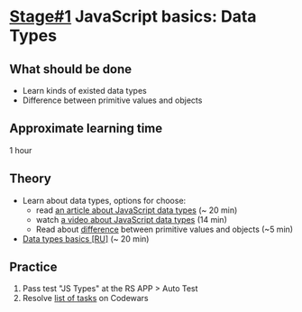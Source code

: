 # [Stage#1](../../) JavaScript basics: Data Types
## What should be done
- Learn kinds of existed data types
- Difference between primitive values and objects

## Approximate learning time
1 hour

## Theory
- Learn about data types, options for choose:
  - read [an article about JavaScript data types](https://javascript.info/types) (~ 20 min)
  - watch [a video about JavaScript data types](https://www.youtube.com/watch?v=UmSpfdxu3ro) (14 min)
  - Read about [difference](https://medium.com/@junshengpierre/javascript-primitive-values-object-references-361cfc1cbfb0) between primitive values and objects (~5 min)
- [Data types basics [RU]](https://learn.javascript.ru/data-types) (~ 20 min)

## Practice
1. Pass test "JS Types" at the RS APP > Auto Test
2. Resolve [list of tasks](https://github.com/rolling-scopes-school/tasks/blob/master/tasks/codewars/data-types.md) on Codewars